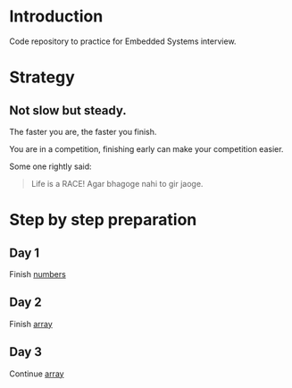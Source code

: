 # Introduction
Code repository to practice for Embedded Systems interview.

# Strategy
## Not slow but steady.
The faster you are, the faster you finish.

You are in a competition, finishing early can make your competition easier.

Some one rightly said:
>Life is a RACE! Agar bhagoge nahi to gir jaoge.

# Step by step preparation
## Day 1
Finish [numbers](https://github.com/prakashpali/c_interview_questions/tree/main/numbers)
## Day 2
Finish [array](https://github.com/prakashpali/c_interview_questions/tree/main/array)
## Day 3
Continue [array](https://github.com/prakashpali/c_interview_questions/tree/main/array)

